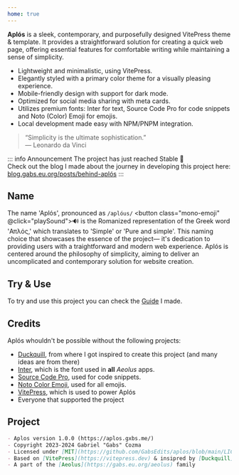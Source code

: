 ```yaml
---
home: true
---
```


**Aplós** is a sleek, contemporary, and purposefully designed VitePress theme & template. It provides a straightforward solution for creating a quick web page, offering essential features for comfortable writing while maintaining a sense of simplicity.

- Lightweight and minimalistic, using VitePress.
- Elegantly styled with a primary color theme for a visually pleasing experience.
- Mobile-friendly design with support for dark mode.
- Optimized for social media sharing with meta cards.
- Utilizes premium fonts: Inter for text, Source Code Pro for code snippets and Noto (Color) Emoji for emojis.
- Local development made easy with NPM/PNPM integration.

> “Simplicity is the ultimate sophistication.”\
> — Leonardo da Vinci

::: info Announcement
The project has just reached Stable :tada:\
Check out the blog I made about the journey in developing this project here: [blog.gabs.eu.org/posts/behind-aplós](https://blog.gabs.eu.org/posts/behind-aplós.html)
:::

## Name

The name 'Aplós', pronounced as `/aplóus/` <button class="mono-emoji" @click="playSound">🔊</button> is the Romanized representation of the Greek word 'Απλός,' which translates to 'Simple' or 'Pure and simple'. This naming choice that showcases the essence of the project— it's dedication to providing users with a traightforward and modern web experience. Aplós is centered around the philosophy of simplicity, aiming to deliver an uncomplicated and contemporary solution for website creation.

## Try & Use

To try and use this project you can check the [Guide](/guide/) I made.

## Credits

Aplós whouldn't be possible without the following projects:

- [Duckquill](https://daudix.codeberg.page/duckquill), from where I got inspired to create this project (and many ideas are from there)
- [Inter](https://rsms.me/inter/), which is the font used in **all** _Aeolus_ apps.
- [Source Code Pro](https://adobe-fonts.github.io/source-code-pro/), used for code snippets.
- [Noto Color Emoji](https://fonts.google.com/noto/specimen/Noto+Color+Emoji), used for all emojis.
- [VitePress](https://vitepress.dev), which is used to power Aplós
- Everyone that supported the project

## Project

```md
- Aplos version 1.0.0 (https://aplos.gxbs.me/)
- Copyright 2023-2024 Gabriel "Gabs" Cozma
- Licensed under [MIT](https://github.com/GabsEdits/aplos/blob/main/LICENSE)
- Based on [VitePress](https://vitepress.dev) & insipred by [Duckquill](https://daudix.codeberg.page/duckquill)
- A part of the [Aeolus](https://gabs.eu.org/aeolus) family
```

<script setup lang="ts">
    const playSound = () => {
  const audio = new Audio('https://s3-eu-west-1.amazonaws.com/com.idmgroup.lab.sounds.prod/el/a/d/c/adcf1a902482d8ad5ae10ea7307330e0.mp3');
  audio.play();
}
    </script>
